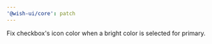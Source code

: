 ```yaml
---
'@wish-ui/core': patch
---
```


Fix checkbox's icon color when a bright color is selected for primary.
